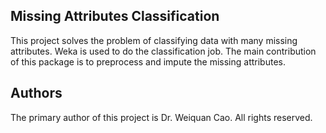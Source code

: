 ## Missing Attributes Classification
This project solves the problem of classifying data with many missing attributes. Weka is used to do the classification job. The main contribution of this package is to preprocess and impute the missing attributes.

## Authors
The primary author of this project is Dr. Weiquan Cao. All rights reserved.